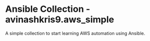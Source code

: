 # Ansible Collection - avinashkris9.aws_simple

A simple collection to start learning AWS automation using Ansible.
